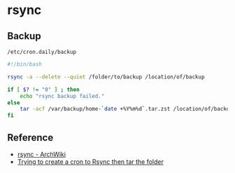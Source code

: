 # rsync

## Backup

`/etc/cron.daily/backup`
```bash
#!/bin/bash

rsync -a --delete --quiet /folder/to/backup /location/of/backup

if [ $? != "0" ] ; then
    echo "rsync backup failed."
else
    tar -acf /var/backup/home-`date +%Y%m%d`.tar.zst /location/of/backup
fi
```

## Reference

- [rsync - ArchWiki](https://wiki.archlinux.org/index.php/rsync)
- [Trying to create a cron to Rsync then tar the folder](https://unix.stackexchange.com/questions/37912/trying-to-create-a-cron-to-rsync-then-tar-the-folder)
